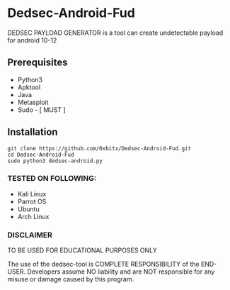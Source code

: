 # Dedsec-Android-Fud

DEDSEC PAYLOAD GENERATOR is a tool can create undetectable payload for android 10-12 

## Prerequisites
* Python3
* Apktool
* Java
* Metasploit
* Sudo - [ MUST ]

## Installation
```
git clone https://github.com/0xbitx/Dedsec-Android-Fud.git
cd Dedsec-Android-Fud
sudo python3 dedsec-android.py 
```
### TESTED ON FOLLOWING:
* Kali Linux
* Parrot OS
* Ubuntu
* Arch Linux

### DISCLAIMER
   TO BE USED FOR EDUCATIONAL PURPOSES ONLY

The use of the dedsec-tool is COMPLETE RESPONSIBILITY of the END-USER. Developers assume NO liability and are NOT responsible for any misuse or damage caused by this program. 
